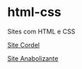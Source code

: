 # html-css
 Sites com HTML e CSS
<p><a href="https://ricardojrc.github.io/html-css/Cordel-moderno/" target="_blank">Site Cordel</a></p>
<p><a href="https://ricardojrc.github.io/html-css/Site%20Anabolizante/" target="_blank">Site Anabolizante</a></p>
